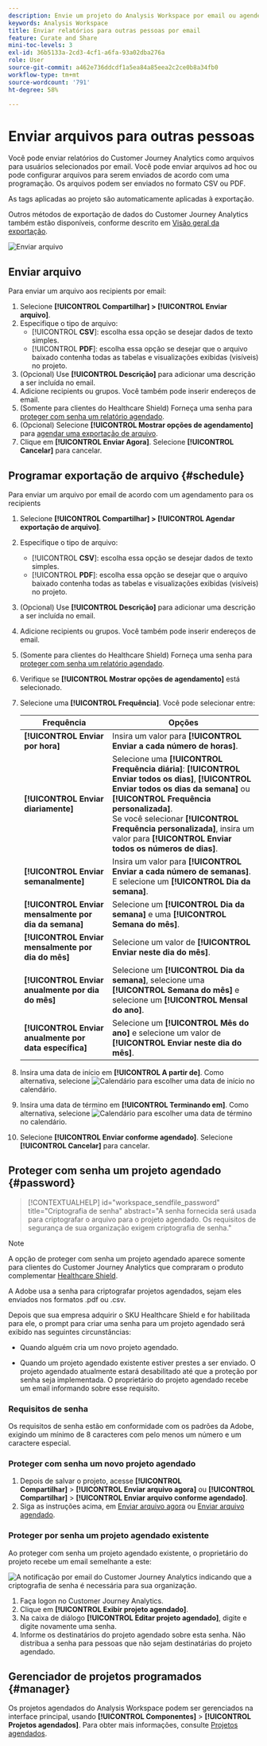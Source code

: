 ```yaml
---
description: Envie um projeto do Analysis Workspace por email ou agende sua entrega.
keywords: Analysis Workspace
title: Enviar relatórios para outras pessoas por email
feature: Curate and Share
mini-toc-levels: 3
exl-id: 36b5133a-2cd3-4cf1-a6fa-93a02dba276a
role: User
source-git-commit: a462e736ddcdf1a5ea84a85eea2c2ce0b8a34fb0
workflow-type: tm+mt
source-wordcount: '791'
ht-degree: 58%

---
```


# Enviar arquivos para outras pessoas

Você pode enviar relatórios do Customer Journey Analytics como arquivos para usuários selecionados por email. Você pode enviar arquivos ad hoc ou pode configurar arquivos para serem enviados de acordo com uma programação. Os arquivos podem ser enviados no formato CSV ou PDF.

As tags aplicadas ao projeto são automaticamente aplicadas à exportação.

Outros métodos de exportação de dados do Customer Journey Analytics também estão disponíveis, conforme descrito em [Visão geral da exportação](/help/analysis-workspace/export/export-project-overview.md).

![Enviar arquivo](assets/send-file.png)

## Enviar arquivo

Para enviar um arquivo aos recipients por email:

1. Selecione **[!UICONTROL Compartilhar] > [!UICONTROL Enviar arquivo]**.
1. Especifique o tipo de arquivo:
   * [!UICONTROL **CSV**]: escolha essa opção se desejar dados de texto simples.
   * [!UICONTROL **PDF**]: escolha essa opção se desejar que o arquivo baixado contenha todas as tabelas e visualizações exibidas (visíveis) no projeto.
1. (Opcional) Use **[!UICONTROL Descrição]** para adicionar uma descrição a ser incluída no email.
1. Adicione recipients ou grupos. Você também pode inserir endereços de email.
1. (Somente para clientes do Healthcare Shield) Forneça uma senha para [proteger com senha um relatório agendado](#password-protect-a-new-scheduled-project).
1. (Opcional) Selecione **[!UICONTROL Mostrar opções de agendamento]** para [agendar uma exportação de arquivo](#schedule-file-export).
1. Clique em **[!UICONTROL Enviar Agora]**. Selecione **[!UICONTROL Cancelar]** para cancelar.


## Programar exportação de arquivo {#schedule}

Para enviar um arquivo por email de acordo com um agendamento para os recipients

1. Selecione **[!UICONTROL Compartilhar] > [!UICONTROL Agendar exportação de arquivo]**.
1. Especifique o tipo de arquivo:
   * [!UICONTROL **CSV**]: escolha essa opção se desejar dados de texto simples.
   * [!UICONTROL **PDF**]: escolha essa opção se desejar que o arquivo baixado contenha todas as tabelas e visualizações exibidas (visíveis) no projeto.
1. (Opcional) Use **[!UICONTROL Descrição]** para adicionar uma descrição a ser incluída no email.
1. Adicione recipients ou grupos. Você também pode inserir endereços de email.
1. (Somente para clientes do Healthcare Shield) Forneça uma senha para [proteger com senha um relatório agendado](#password-protect-a-new-scheduled-project).
1. Verifique se **[!UICONTROL Mostrar opções de agendamento]** está selecionado.
1. Selecione uma **[!UICONTROL Frequência]**. Você pode selecionar entre:

   | Frequência | Opções |
   |---|---|
   | **[!UICONTROL Enviar por hora]** | Insira um valor para **[!UICONTROL Enviar a cada número de horas]**. |
   | **[!UICONTROL Enviar diariamente]** | Selecione uma **[!UICONTROL Frequência diária]**: **[!UICONTROL Enviar todos os dias]**, **[!UICONTROL Enviar todos os dias da semana]** ou **[!UICONTROL Frequência personalizada]**.<br/>Se você selecionar **[!UICONTROL Frequência personalizada]**, insira um valor para **[!UICONTROL Enviar todos os números de dias]**. |
   | **[!UICONTROL Enviar semanalmente]** | Insira um valor para **[!UICONTROL Enviar a cada número de semanas]**. E selecione um **[!UICONTROL Dia da semana]**. |
   | **[!UICONTROL Enviar mensalmente por dia da semana]** | Selecione um **[!UICONTROL Dia da semana]** e uma **[!UICONTROL Semana do mês]**. |
   | **[!UICONTROL Enviar mensalmente por dia do mês]** | Selecione um valor de **[!UICONTROL Enviar neste dia do mês]**. |
   | **[!UICONTROL Enviar anualmente por dia do mês]** | Selecione um **[!UICONTROL Dia da semana]**, selecione uma **[!UICONTROL Semana do mês]** e selecione um **[!UICONTROL Mensal do ano]**. |
   | **[!UICONTROL Enviar anualmente por data específica]** | Selecione um **[!UICONTROL Mês do ano]** e selecione um valor de **[!UICONTROL Enviar neste dia do mês]**. |

1. Insira uma data de início em **[!UICONTROL A partir de]**. Como alternativa, selecione ![Calendário](/help/assets/icons/Calendar.svg) para escolher uma data de início no calendário.

1. Insira uma data de término em **[!UICONTROL Terminando em]**. Como alternativa, selecione ![Calendário](/help/assets/icons/Calendar.svg) para escolher uma data de término no calendário.
1. Selecione **[!UICONTROL Enviar conforme agendado]**. Selecione **[!UICONTROL Cancelar]** para cancelar.


## Proteger com senha um projeto agendado {#password}

<!-- markdownlint-disable MD034 -->

>[!CONTEXTUALHELP]
>id="workspace_sendfile_password"
>title="Criptografia de senha"
>abstract="A senha fornecida será usada para criptografar o arquivo para o projeto agendado. Os requisitos de segurança de sua organização exigem criptografia de senha."

<!-- markdownlint-enable MD034 -->


>[!NOTE]
>
>A opção de proteger com senha um projeto agendado aparece somente para clientes do Customer Journey Analytics que compraram o produto complementar [Healthcare Shield](https://business.adobe.com/solutions/industries/healthcare.html).

A Adobe usa a senha para criptografar projetos agendados, sejam eles enviados nos formatos .pdf ou .csv.

Depois que sua empresa adquirir o SKU Healthcare Shield e for habilitada para ele, o prompt para criar uma senha para um projeto agendado será exibido nas seguintes circunstâncias:

* Quando alguém cria um novo projeto agendado.

* Quando um projeto agendado existente estiver prestes a ser enviado. O projeto agendado atualmente estará desabilitado até que a proteção por senha seja implementada. O proprietário do projeto agendado recebe um email informando sobre esse requisito.

### Requisitos de senha

Os requisitos de senha estão em conformidade com os padrões da Adobe, exigindo um mínimo de 8 caracteres com pelo menos um número e um caractere especial.

### Proteger com senha um novo projeto agendado

1. Depois de salvar o projeto, acesse **[!UICONTROL Compartilhar]** > **[!UICONTROL Enviar arquivo agora]** ou **[!UICONTROL Compartilhar]** > **[!UICONTROL Enviar arquivo conforme agendado]**.
1. Siga as instruções acima, em [Enviar arquivo agora](https://experienceleague.adobe.com/docs/analytics-platform/using/cja-workspace/curate-share/t-schedule-report.html?lang=pt-BR#now) ou [Enviar arquivo agendado](https://experienceleague.adobe.com/docs/analytics-platform/using/cja-workspace/curate-share/t-schedule-report.html?lang=pt-BR#schedule).

### Proteger por senha um projeto agendado existente

Ao proteger com senha um projeto agendado existente, o proprietário do projeto recebe um email semelhante a este:

![A notificação por email do Customer Journey Analytics indicando que a criptografia de senha é necessária para sua organização.](assets/email-password.png)

1. Faça logon no Customer Journey Analytics.
1. Clique em **[!UICONTROL Exibir projeto agendado]**.
1. Na caixa de diálogo **[!UICONTROL Editar projeto agendado]**, digite e digite novamente uma senha.
1. Informe os destinatários do projeto agendado sobre esta senha. Não distribua a senha para pessoas que não sejam destinatárias do projeto agendado.



## Gerenciador de projetos programados {#manager}

Os projetos agendados do Analysis Workspace podem ser gerenciados na interface principal, usando **[!UICONTROL Componentes]** > **[!UICONTROL Projetos agendados]**. Para obter mais informações, consulte [Projetos agendados](/help/components/scheduled-projects-manager.md).
